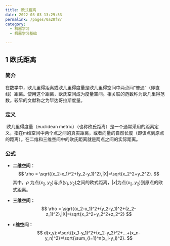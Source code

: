 ```yaml
---
title: 欧式距离
date: 2022-03-03 13:29:53
permalink: /pages/0a20f8/
category:
  - 机器学习
  - 机器学习基础

---
```

## 1 欧氏距离

### 简介

​	在数学中，欧几里得距离或欧几里得度量是欧几里得空间中两点间“普通”（即直线）距离。使用这个距离，欧氏空间成为度量空间。相关联的范数称为欧几里得范数。较早的文献称之为毕达哥拉斯度量。

### 定义

​	欧几里得度量（euclidean metric）（也称欧氏距离）是一个通常采用的距离定义，指在m维空间中两个点之间的真实距离，或者向量的自然长度（即该点到原点的距离）。在二维和三维空间中的欧氏距离就是两点之间的实际距离。 

### 公式

* **二维空间**：
  $$
  \rho = \sqrt{(x_2-x_1)^2+(y_2-y_1)^2},|X|=\sqrt{x_2^2+y_2^2}.
  $$
  其中，$\rho$ 为点$(x_2,y_2)$与点$(y_1,y_2)$之间的欧式距离，$|x|$为点$(x_2,y_2)$到原点的欧式距离。

* **三维空间：**
  $$
  \rho = \sqrt{(x_2-x_1)^2+(y_2-y_1)^2+(z_2-z_1)^2},|X|=\sqrt{x_2^2+y_2^2+z_2^2}
  $$

* n**维空间：**
  $$
  d(x,y):=\sqrt{(x_1-y_1)^2+(x_2-y_2)^2+...+(x_n-y_n)^2}=\sqrt{\sum_{i=1}^n(x_i-y_i)^2}.
  $$

